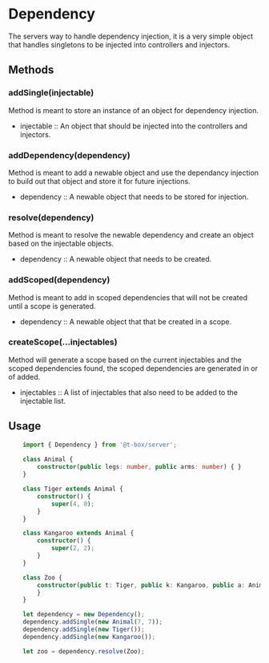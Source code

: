 # Dependency
The servers way to handle dependency injection, it is a very simple object that handles singletons to be injected into controllers and injectors.

## Methods
### addSingle(injectable)
Method is meant to store an instance of an object for dependency injection.
- injectable :: An object that should be injected into the controllers and injectors.
### addDependency(dependency)
Method is meant to add a newable object and use the dependancy injection to build out that object and store it for future injections.
- dependency :: A newable object that needs to be stored for injection.
### resolve(dependency)
Method is meant to resolve the newable dependency and create an object based on the injectable objects.
- dependency :: A newable object that needs to be created.
### addScoped(dependency)
Method is meant to add in scoped dependencies that will not be created until a scope is generated.
- dependency :: A newable object that that be created in a scope.
### createScope(...injectables)
Method will generate a scope based on the current injectables and the scoped dependencies found, the scoped dependencies are generated in or of added.
- injectables ::  A list of injectables that also need to be added to the injectable list.

## Usage
```typescript
    import { Dependency } from '@t-box/server';
    
    class Animal {
        constructor(public legs: number, public arms: number) { }
    }

    class Tiger extends Animal {
        constructor() {
            super(4, 0);
        }
    }

    class Kangaroo extends Animal {
        constructor() {
            super(2, 2);
        }
    }

    class Zoo {
        constructor(public t: Tiger, public k: Kangaroo, public a: Animal) {
        }
    }

    let dependency = new Dependency();
    dependency.addSingle(new Animal(7, 7));
    dependency.addSingle(new Tiger());
    dependency.addSingle(new Kangaroo());

    let zoo = dependency.resolve(Zoo);
```